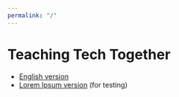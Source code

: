 ```yaml
---
permalink: "/"
---
```


# Teaching Tech Together

- [English version](./en/)
- [Lorem Ipsum version](./um/) (for testing)
